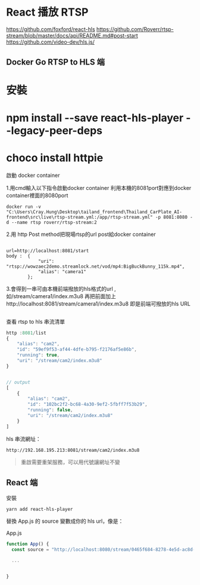 # React 播放 RTSP
https://github.com/foxford/react-hls
https://github.com/Roverr/rtsp-stream/blob/master/docs/api/README.md#post-start
https://github.com/video-dev/hls.js/

## Docker Go RTSP to HLS 端

# 安裝
#   npm install --save react-hls-player --legacy-peer-deps
#   choco install httpie

啟動 docker container
<!-- 
"pwd" is a valid Unix command to access current directory, but it is not valid in Windows 
docker run -v `pwd`/rtsp-stream.yml:/app/rtsp-stream.yml \
            -p 8080:8080 -d \
           --name rtsp \
           roverr/rtsp-stream:2
-->
1.用cmd輸入以下指令啟動docker container 
  利用本機的8081port對應到docker container裡面的8080port
```
docker run -v "C:\Users\Cray.Hung\Desktop\tailand_frontend\Thailand_CarPlate_AI-frontend\src\live\rtsp-stream.yml:/app/rtsp-stream.yml" -p 8081:8080 -d --name rtsp roverr/rtsp-stream:2
```


2.用 http Post method把現場rtsp的url post給docker container
```

url=http://localhost:8081/start
body :  {
            "uri": "rtsp://wowzaec2demo.streamlock.net/vod/mp4:BigBuckBunny_115k.mp4",
            "alias": "camera1"
        };
```


3.會得到一串可由本機前端撥放的hls格式的url , 如/stream/camera1/index.m3u8
 再把前面加上http://localhost:8081/stream/camera1/index.m3u8 
 即是前端可撥放的hls URL
```
```



查看 rtsp to hls 串流清單
```javascript
http :8081/list
{
    "alias": "cam2",
    "id": "59ef9f53-af44-4dfe-b795-f2176af5e86b",
    "running": true,
    "uri": "/stream/cam2/index.m3u8"
}


// output
[
    {
        "alias": "cam2",
        "id": "102bc2f2-bc68-4a30-9ef2-5fbff7f53b29",
        "running": false,
        "uri": "/stream/cam2/index.m3u8"
    }
]
```

hls 串流網址：
<!--下載http  https://httpie.io/ -->
```
http://192.168.195.213:8081/stream/cam2/index.m3u8
```

> 重啟需要重架服務，可以用代號讓網址不變

## React 端

安裝
```
yarn add react-hls-player
```

替換 App.js 的 source 變數成你的 hls url，像是：

App.js
```javascript
function App() {
  const source = "http://localhost:8080/stream/0465f684-8278-4e5d-ac8d-4a7fb4557898/index.m3u8";

  ...


}
```